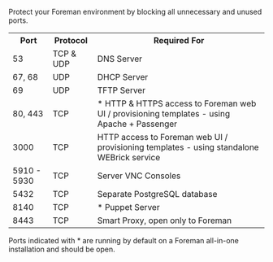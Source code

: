 Protect your Foreman environment by blocking all unnecessary and unused ports.

<table class="table table-bordered table-condensed">
  <tr>
    <th>Port</th>
    <th>Protocol</th>
    <th>Required For</th>
  </tr>
  <tr>
    <td>53</td>
    <td>TCP & UDP</td>
    <td>DNS Server</td>
  </tr>
  <tr>
    <td>67, 68</td>
    <td>UDP</td>
    <td>DHCP Server</td>
  </tr>
  <tr>
    <td>69</td>
    <td>UDP</td>
    <td>TFTP Server</td>
  </tr>
  <tr>
    <td>80, 443</td>
    <td>TCP</td>
    <td><span class='footnote'>*</span> HTTP & HTTPS access to Foreman web UI / provisioning templates - using Apache + Passenger</td>
  </tr>
  <tr>
    <td>3000</td>
    <td>TCP</td>
    <td>HTTP access to Foreman web UI / provisioning templates - using standalone WEBrick service</td>
  </tr>
  <tr>
    <td>5910 - 5930</td>
    <td>TCP</td>
    <td>Server VNC Consoles</td>
  </tr>
  <tr>
    <td>5432</td>
    <td>TCP</td>
    <td>Separate PostgreSQL database</td>
  </tr>
  <tr>
    <td>8140</td>
    <td>TCP</td>
    <td><span class='footnote'>*</span> Puppet Server</td>
  </tr>
  <tr>
    <td>8443</td>
    <td>TCP</td>
    <td>Smart Proxy, open only to Foreman</td>
  </tr>
</table>

Ports indicated with <span class='footnote'>*</span> are running by default on a Foreman all-in-one installation and should be open.
